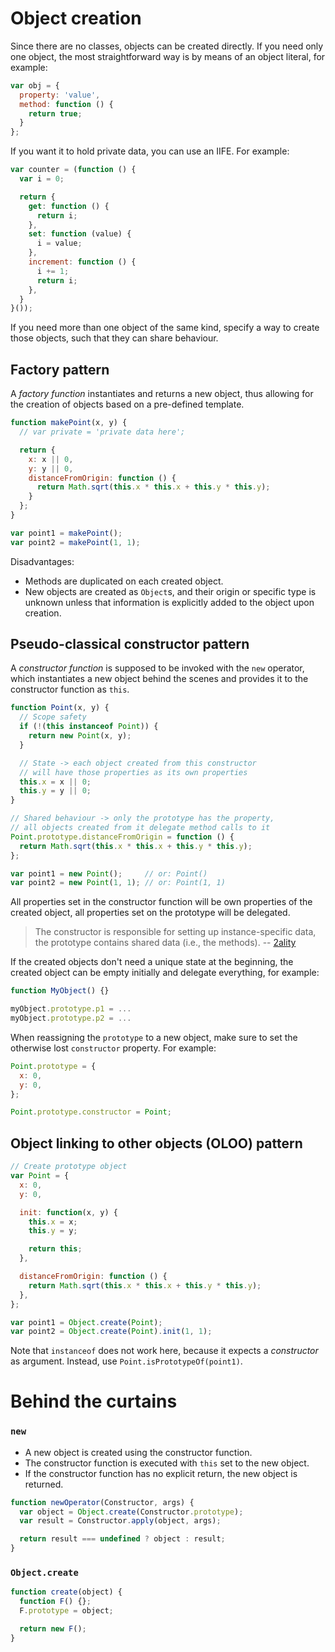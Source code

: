 # Object creation

Since there are no classes, objects can be created directly. If you need only one object, the most straightforward way is by means of an object literal, for example:
```js
var obj = {
  property: 'value',
  method: function () {
    return true;
  }
};
```

If you want it to hold private data, you can use an IIFE. For example:
```js
var counter = (function () {
  var i = 0;

  return {
    get: function () {
      return i;
    },
    set: function (value) {
      i = value;
    },
    increment: function () {
      i += 1;
      return i;
    },
  }
}());
```

If you need more than one object of the same kind, specify a way to create those objects, such that they can share behaviour.

## Factory pattern

A _factory function_ instantiates and returns a new object, thus allowing for the creation of objects based on a pre-defined template.

```js
function makePoint(x, y) {
  // var private = 'private data here';

  return {
    x: x || 0,
    y: y || 0,
    distanceFromOrigin: function () {
      return Math.sqrt(this.x * this.x + this.y * this.y);
    }
  };
}

var point1 = makePoint();
var point2 = makePoint(1, 1);
```

Disadvantages:
* Methods are duplicated on each created object.
* New objects are created as `Object`s, and their origin or specific type is unknown unless that information is explicitly added to the object upon creation.

## Pseudo-classical constructor pattern

A _constructor function_ is supposed to be invoked with the `new` operator, which instantiates a new object behind the scenes and provides it to the constructor function as `this`.

```js
function Point(x, y) {
  // Scope safety
  if (!(this instanceof Point)) {
    return new Point(x, y);
  }

  // State -> each object created from this constructor
  // will have those properties as its own properties
  this.x = x || 0;
  this.y = y || 0;
}

// Shared behaviour -> only the prototype has the property,
// all objects created from it delegate method calls to it
Point.prototype.distanceFromOrigin = function () {
  return Math.sqrt(this.x * this.x + this.y * this.y);
};

var point1 = new Point();     // or: Point()
var point2 = new Point(1, 1); // or: Point(1, 1)
```

All properties set in the constructor function will be own properties of the created object, all properties set on the prototype will be delegated.

> The constructor is responsible for setting up instance-specific data, the prototype contains shared data (i.e., the methods).
-- [2ality](http://2ality.com/2012/01/js-inheritance-by-example.html)

If the created objects don't need a unique state at the beginning, the created object can be empty initially and delegate everything, for example:

```js
function MyObject() {}

myObject.prototype.p1 = ...
myObject.prototype.p2 = ...
```

When reassigning the `prototype` to a new object, make sure to set the otherwise lost `constructor` property.
For example:
```js
Point.prototype = {
  x: 0,
  y: 0,
};

Point.prototype.constructor = Point;
```

## Object linking to other objects (OLOO) pattern

```js
// Create prototype object
var Point = {
  x: 0,
  y: 0,

  init: function(x, y) {
    this.x = x;
    this.y = y;

    return this;
  },

  distanceFromOrigin: function () {
    return Math.sqrt(this.x * this.x + this.y * this.y);
  },
};

var point1 = Object.create(Point);
var point2 = Object.create(Point).init(1, 1);
```

Note that `instanceof` does not work here, because it expects a _constructor_ as argument. Instead, use `Point.isPrototypeOf(point1)`.

# Behind the curtains

### `new`

* A new object is created using the constructor function.
* The constructor function is executed with `this` set to the new object.
* If the constructor function has no explicit return, the new object is returned.

```js
function newOperator(Constructor, args) {
  var object = Object.create(Constructor.prototype);
  var result = Constructor.apply(object, args);

  return result === undefined ? object : result;
}
```

### `Object.create`

```js
function create(object) {
  function F() {};
  F.prototype = object;

  return new F();
}
```
